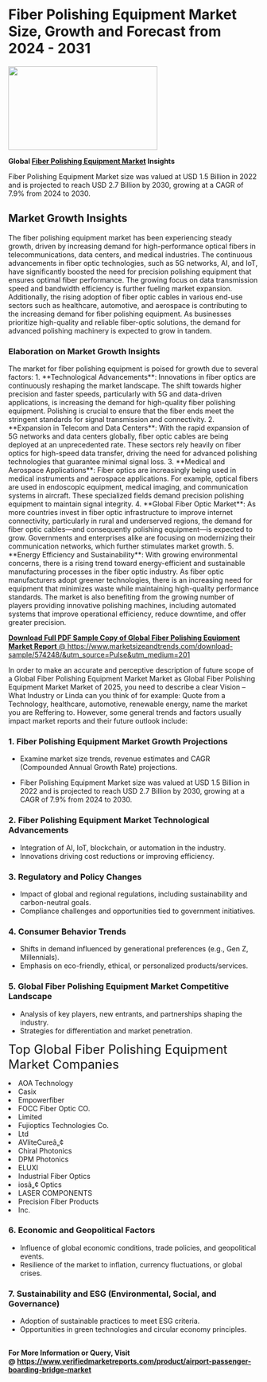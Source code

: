 <H1>Fiber Polishing Equipment Market Size, Growth and Forecast from 2024 - 2031</H1><img class="aligncenter size-medium wp-image-584254" src="https://thirdeyenews.in/wp-content/uploads/2024/09/Global-Market-Research-300x168.jpeg" alt="" width="300" height="168" /><p><strong>Global&nbsp;<a href="https://www.marketsizeandtrends.com/download-sample/574248/&amp;utm_source=Pulse&amp;utm_medium=201">Fiber Polishing Equipment Market</a> Insights</strong></p><p>Fiber Polishing Equipment Market size was valued at USD 1.5 Billion in 2022 and is projected to reach USD 2.7 Billion by 2030, growing at a CAGR of 7.9% from 2024 to 2030.</p><p><h2>Market Growth Insights</h2> The fiber polishing equipment market has been experiencing steady growth, driven by increasing demand for high-performance optical fibers in telecommunications, data centers, and medical industries. The continuous advancements in fiber optic technologies, such as 5G networks, AI, and IoT, have significantly boosted the need for precision polishing equipment that ensures optimal fiber performance. The growing focus on data transmission speed and bandwidth efficiency is further fueling market expansion. Additionally, the rising adoption of fiber optic cables in various end-use sectors such as healthcare, automotive, and aerospace is contributing to the increasing demand for fiber polishing equipment. As businesses prioritize high-quality and reliable fiber-optic solutions, the demand for advanced polishing machinery is expected to grow in tandem. <a href="#"></a> <h3>Elaboration on Market Growth Insights</h3> The market for fiber polishing equipment is poised for growth due to several factors: 1. **Technological Advancements**: Innovations in fiber optics are continuously reshaping the market landscape. The shift towards higher precision and faster speeds, particularly with 5G and data-driven applications, is increasing the demand for high-quality fiber polishing equipment. Polishing is crucial to ensure that the fiber ends meet the stringent standards for signal transmission and connectivity. 2. **Expansion in Telecom and Data Centers**: With the rapid expansion of 5G networks and data centers globally, fiber optic cables are being deployed at an unprecedented rate. These sectors rely heavily on fiber optics for high-speed data transfer, driving the need for advanced polishing technologies that guarantee minimal signal loss. 3. **Medical and Aerospace Applications**: Fiber optics are increasingly being used in medical instruments and aerospace applications. For example, optical fibers are used in endoscopic equipment, medical imaging, and communication systems in aircraft. These specialized fields demand precision polishing equipment to maintain signal integrity. 4. **Global Fiber Optic Market**: As more countries invest in fiber optic infrastructure to improve internet connectivity, particularly in rural and underserved regions, the demand for fiber optic cables—and consequently polishing equipment—is expected to grow. Governments and enterprises alike are focusing on modernizing their communication networks, which further stimulates market growth. 5. **Energy Efficiency and Sustainability**: With growing environmental concerns, there is a rising trend toward energy-efficient and sustainable manufacturing processes in the fiber optic industry. As fiber optic manufacturers adopt greener technologies, there is an increasing need for equipment that minimizes waste while maintaining high-quality performance standards. The market is also benefiting from the growing number of players providing innovative polishing machines, including automated systems that improve operational efficiency, reduce downtime, and offer greater precision. <a href="#"></p><p><span class=""><strong>Download Full PDF Sample Copy of Global Fiber Polishing Equipment Market Report</strong> @ <a href="https://www.marketsizeandtrends.com/download-sample/574248/&amp;utm_source=Pulse&amp;utm_medium=201" target="_blank">https://www.marketsizeandtrends.com/download-sample/574248/&amp;utm_source=Pulse&amp;utm_medium=201</a></span></p><p>In order to make an accurate and perceptive description of future scope of a Global&nbsp;Fiber Polishing Equipment Market Market as Global&nbsp;Fiber Polishing Equipment Market Market of 2025, you need to describe a clear Vision &ndash; What Industry or Linda can you think of for example: Quote from a Technology, healthcare, automotive, renewable energy, name the market you are Reffering to. However, some general trends and factors usually impact market reports and their future outlook include:</p><h3>1.&nbsp;<strong>Fiber Polishing Equipment Market Growth Projections</strong></h3><ul><li>Examine market size trends, revenue estimates and CAGR (Compounded Annual Growth Rate) projections.</li><li><p>Fiber Polishing Equipment Market size was valued at USD 1.5 Billion in 2022 and is projected to reach USD 2.7 Billion by 2030, growing at a CAGR of 7.9% from 2024 to 2030.</p></li></ul><h3>2.&nbsp;<strong>Fiber Polishing Equipment Market Technological Advancements</strong></h3><ul><li>Integration of AI, IoT, blockchain, or automation in the industry.</li><li>Innovations driving cost reductions or improving efficiency.</li></ul><h3>3.&nbsp;<strong>Regulatory and Policy Changes</strong></h3><ul><li>Impact of global and regional regulations, including sustainability and carbon-neutral goals.</li><li>Compliance challenges and opportunities tied to government initiatives.</li></ul><h3>4.&nbsp;<strong>Consumer Behavior Trends</strong></h3><ul><li>Shifts in demand influenced by generational preferences (e.g., Gen Z, Millennials).</li><li>Emphasis on eco-friendly, ethical, or personalized products/services.</li></ul><h3>5.&nbsp;<strong>Global Fiber Polishing Equipment Market Competitive Landscape</strong></h3><ul><li>Analysis of key players, new entrants, and partnerships shaping the industry.</li><li>Strategies for differentiation and market penetration.</li></ul><p data-pm-slice="1 1 []"><span style="color: inherit; font-family: inherit; font-size: 25px;">Top Global Fiber Polishing Equipment Market Companies</span></p><div class="" data-test-id=""><p><li>AOA Technology</li><li> Casix</li><li> Empowerfiber</li><li> FOCC Fiber Optic CO.</li><li>Limited</li><li> Fujioptics Technologies Co.</li><li>Ltd</li><li> AVliteCureâ„¢</li><li> Chiral Photonics</li><li> DPM Photonics</li><li> ELUXI</li><li> Industrial Fiber Optics</li><li> iosâ„¢ Optics</li><li> LASER COMPONENTS</li><li> Precision Fiber Products</li><li> Inc.</li></p></div><h3>6.&nbsp;<strong>Economic and Geopolitical Factors</strong></h3><ul><li>Influence of global economic conditions, trade policies, and geopolitical events.</li><li>Resilience of the market to inflation, currency fluctuations, or global crises.</li></ul><h3>7.&nbsp;<strong>Sustainability and ESG (Environmental, Social, and Governance)</strong></h3><ul><li>Adoption of sustainable practices to meet ESG criteria.</li><li>Opportunities in green technologies and circular economy principles.</li></ul><h2><strong style="font-size: 14px;">For More Information or Query, Visit @&nbsp;</strong><a style="background-color: #ffffff; font-size: 14px;" href="https://www.marketsizeandtrends.com/report/fiber-polishing-equipment-market/" target="_blank">https://www.verifiedmarketreports.com/product/airport-passenger-boarding-bridge-market</a></h2>
